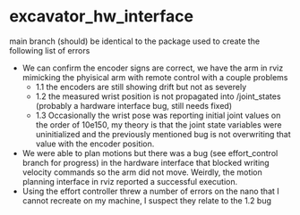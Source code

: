 # excavator_hw_interface
main branch (should) be identical to the package used to create the following list of errors
* We can confirm the encoder signs are correct, we have the arm in rviz mimicking the phyisical arm with remote control with a couple problems	
    * 1.1 the encoders are still showing drift but not as severely
    * 1.2 the measured wrist position is not propagated into /joint_states (probably a hardware interface bug, still needs fixed)
    * 1.3 Occasionally the wrist pose was reporting initial joint values on the order of 10e150, my theory is that the joint state variables were uninitialized and the previously mentioned bug is not overwriting that value with the encoder position. 
* We were able to plan motions but there was a bug (see effort_control branch for progress) in the hardware interface that blocked writing velocity commands so the arm did not move. Weirdly, the motion planning interface in rviz reported a successful execution.
* Using the effort controller threw a number of errors on the nano that I cannot recreate on my machine,  I suspect they relate to the 1.2 bug
